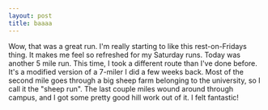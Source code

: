 ```yaml
---
layout: post
title: baaaa
---
```


Wow, that was a great run. I'm really starting to like this rest-on-Fridays thing. It makes me feel so refreshed for my Saturday runs. Today was another 5 mile run. This time, I took a different route than I've done before. It's a modified version of a 7-miler I did a few weeks back. Most of the second mile goes through a big sheep farm belonging to the university, so I call it the "sheep run". The last couple miles wound around through campus, and I got some pretty good hill work out of it. I felt fantastic!
